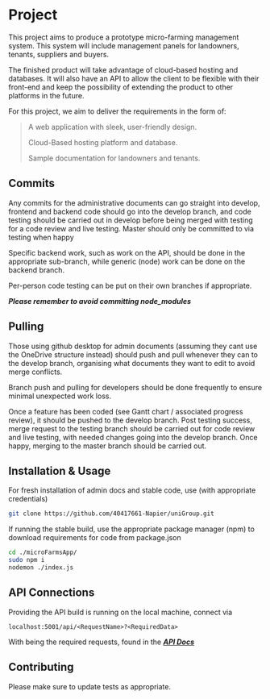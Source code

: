 # Project

This project aims to produce a prototype micro-farming management system. This system will include management panels for landowners, tenants, suppliers and buyers. 

The finished product will take advantage of cloud-based hosting and databases. It will also have an API to allow the client to be flexible with their front-end and keep the possibility of extending the product to other platforms in the future.  

For this project, we aim to deliver the requirements in the form of: 

> A web application with sleek, user-friendly design.  
>
> Cloud-Based hosting platform and database. 
>
> Sample documentation for landowners and tenants.  

## Commits
Any commits for the administrative documents can go straight into develop, frontend and backend code should go into the develop branch, and code testing should be carried out in develop before being merged with testing for a code review and live testing. Master should only be committed to via testing when happy

Specific backend work, such as work on the API, should be done in the appropriate sub-branch, while generic (node) work can be done on the backend branch.

Per-person code testing can be put on their own branches if appropriate.

***Please remember to avoid committing node_modules***

## Pulling

Those using github desktop for admin documents (assuming they cant use the OneDrive structure instead) should push and pull whenever they can to the develop branch, organising what documents they want to edit to avoid merge conflicts.

Branch push and pulling for developers should be done frequently to ensure minimal unexpected work loss. 

Once a feature has been coded (see Gantt chart / associated progress review), it should be pushed to the develop branch. Post testing success, merge request to the testing branch should be carried out for code review and live testing, with needed changes going into the develop branch. Once happy, merging to the master branch should be carried out.

## Installation & Usage

For fresh installation of admin docs and stable code, use (with appropriate credentials)

```bash
git clone https://github.com/40417661-Napier/uniGroup.git
```

If running the stable build, use the appropriate package manager (npm) to download requirements for code from package.json 

```bash
cd ./microFarmsApp/
sudo npm i
nodemon ./index.js
```

## API Connections

Providing the API build is running on the local machine, connect via 

```http
localhost:5001/api/<RequestName>?<RequiredData>
```

With <RequestName> being the required requests, found in the ***[API Docs](/docs/API_Doc.md)***

## Contributing

Please make sure to update tests as appropriate.
